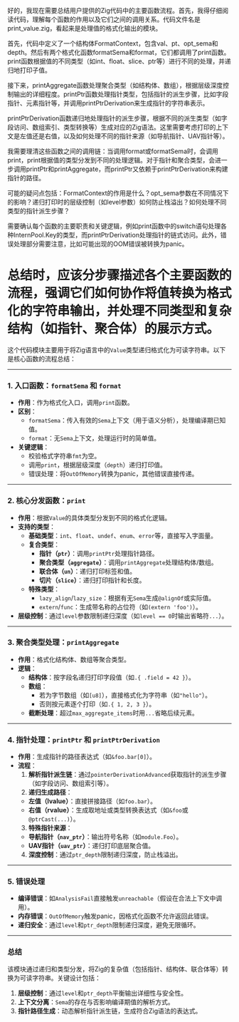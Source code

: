 好的，我现在需要总结用户提供的Zig代码中的主要函数流程。首先，我得仔细阅读代码，理解每个函数的作用以及它们之间的调用关系。代码文件名是print_value.zig，看起来是处理值的格式化输出的模块。

首先，代码中定义了一个结构体FormatContext，包含val、pt、opt_sema和depth。然后有两个格式化函数formatSema和format，它们都调用了print函数。print函数根据值的不同类型（如int、float、slice、ptr等）进行不同的处理，并递归地打印子值。

接下来，printAggregate函数处理聚合类型（如结构体、数组），根据层级深度控制输出的详细程度。printPtr函数处理指针类型，包括指针的派生步骤，比如字段指针、元素指针等，并调用printPtrDerivation来生成指针的字符串表示。

printPtrDerivation函数递归地处理指针的派生步骤，根据不同的派生类型（如字段访问、数组索引、类型转换等）生成对应的Zig语法。这里需要考虑打印的上下文是左值还是右值，以及如何处理不同的指针来源（如导航指针、UAV指针等）。

我需要理清这些函数之间的调用链：当调用format或formatSema时，会调用print，print根据值的类型分发到不同的处理逻辑。对于指针和聚合类型，会进一步调用printPtr和printAggregate，而printPtr又依赖于printPtrDerivation来构建指针的路径。

可能的疑问点包括：FormatContext的作用是什么？opt_sema参数在不同情况下的影响？递归打印时的层级控制（如level参数）如何防止栈溢出？如何处理不同类型的指针派生步骤？

需要确认每个函数的主要职责和关键逻辑，例如print函数中的switch语句处理各种InternPool.Key的类型，而printPtrDerivation处理指针的链式访问。此外，错误处理部分需要注意，比如可能出现的OOM错误被转换为panic。

总结时，应该分步骤描述各个主要函数的流程，强调它们如何协作将值转换为格式化的字符串输出，并处理不同类型和复杂结构（如指针、聚合体）的展示方式。
================================================
这个代码模块主要用于将Zig语言中的`Value`类型递归格式化为可读字符串。以下是核心函数的流程总结：

---

### **1. 入口函数：`formatSema` 和 `format`**
- **作用**：作为格式化入口，调用`print`函数。
- **区别**：
  - `formatSema`：传入有效的`Sema`上下文（用于语义分析），处理编译期已知值。
  - `format`：无`Sema`上下文，处理运行时的简单值。
- **关键逻辑**：
  - 校验格式字符串`fmt`为空。
  - 调用`print`，根据层级深度（`depth`）递归打印值。
  - 错误处理：将`OutOfMemory`转换为panic，其他错误直接传递。

---

### **2. 核心分发函数：`print`**
- **作用**：根据`Value`的具体类型分发到不同的格式化逻辑。
- **支持的类型**：
  - **基础类型**：`int`、`float`、`undef`、`enum`、`error`等，直接写入字面量。
  - **复合类型**：
    - **指针（`ptr`）**：调用`printPtr`处理指针路径。
    - **聚合类型（`aggregate`）**：调用`printAggregate`处理结构体/数组。
    - **联合体（`un`）**：递归打印标签和值。
    - **切片（`slice`）**：递归打印指针和长度。
  - **特殊类型**：
    - `lazy_align`/`lazy_size`：根据有无`Sema`生成`@alignOf`或实际值。
    - `extern`/`func`：生成带名称的占位符（如`(extern 'foo')`）。
- **层级控制**：通过`level`参数限制递归深度（如`level == 0`时输出省略符`...`）。

---

### **3. 聚合类型处理：`printAggregate`**
- **作用**：格式化结构体、数组等聚合类型。
- **逻辑**：
  - **结构体**：按字段名递归打印字段值（如`.{ .field = 42 }`）。
  - **数组**：
    - 若为字节数组（如`[u8]`），直接格式化为字符串（如`"hello"`）。
    - 否则按元素逐个打印（如`.{ 1, 2, 3 }`）。
  - **截断处理**：超过`max_aggregate_items`时用`...`省略后续元素。

---

### **4. 指针处理：`printPtr` 和 `printPtrDerivation`**
- **作用**：生成指针的路径表达式（如`&foo.bar[0]`）。
- **流程**：
  1. **解析指针派生链**：通过`pointerDerivationAdvanced`获取指针的派生步骤（如字段访问、数组索引等）。
  2. **递归生成路径**：
    - **左值（lvalue）**：直接拼接路径（如`foo.bar`）。
    - **右值（rvalue）**：生成取地址或类型转换表达式（如`&foo`或`@ptrCast(...)`）。
  3. **特殊指针来源**：
    - **导航指针（`nav_ptr`）**：输出符号名称（如`module.Foo`）。
    - **UAV指针（`uav_ptr`）**：递归打印底层聚合值。
  4. **深度控制**：通过`ptr_depth`限制递归深度，防止栈溢出。

---

### **5. 错误处理**
- **编译错误**：如`AnalysisFail`直接触发`unreachable`（假设在合法上下文中调用）。
- **内存错误**：`OutOfMemory`触发panic，因格式化函数不允许返回此错误。
- **递归安全**：通过`level`和`ptr_depth`限制递归深度，避免无限循环。

---

### **总结**
该模块通过递归和类型分发，将Zig的复杂值（包括指针、结构体、联合体等）转换为可读字符串。关键设计包括：
1. **层级控制**：通过`level`和`ptr_depth`平衡输出详细性与安全性。
2. **上下文分离**：`Sema`的存在与否影响编译期值的解析方式。
3. **指针路径生成**：动态解析指针派生链，生成符合Zig语法的表达式。